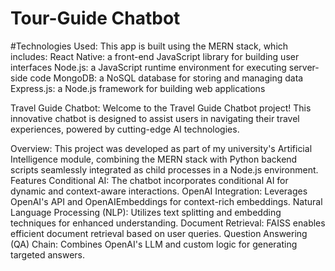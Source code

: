 # Tour-Guide Chatbot



#Technologies Used:
This app is built using the MERN stack, which includes:
React Native: a front-end JavaScript library for building user interfaces
Node.js: a JavaScript runtime environment for executing server-side code
MongoDB: a NoSQL database for storing and managing data
Express.js: a Node.js framework for building web applications

Travel Guide Chatbot:
Welcome to the Travel Guide Chatbot project! This innovative chatbot is designed to assist users in navigating their travel experiences, powered by cutting-edge AI technologies.


Overview:
This project was developed as part of my university's Artificial Intelligence module, combining the MERN stack with Python backend scripts seamlessly integrated as child processes in a Node.js environment.
Features
Conditional AI: The chatbot incorporates conditional AI for dynamic and context-aware interactions.
OpenAI Integration: Leverages OpenAI's API and OpenAIEmbeddings for context-rich embeddings.
Natural Language Processing (NLP): Utilizes text splitting and embedding techniques for enhanced understanding.
Document Retrieval: FAISS enables efficient document retrieval based on user queries.
Question Answering (QA) Chain: Combines OpenAI's LLM and custom logic for generating targeted answers.
